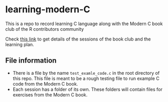# learning-modern-C
This is a repo to record learning C language along with the Modern C  book club of the R contributors community


Check [this link](https://github.com/r-devel/c-book-club/) to get details of the sessions of the book club and the learning plan.

## File information

 + There is a file by the name `test_examle_code.c` in the root directory of this repo. This file is meant to be a rough testing file to run example C code from the Modern C book. 
 + Each session has a folder of its own. These folders will contain files for exercises from the Modern C book.

